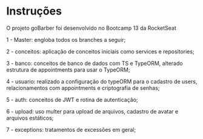 # Instruções

O projeto goBarber foi desenvolvido no Bootcamp 13 da RocketSeat

1 - Master: engloba todos os branches a seguir;

2 - conceitos: aplicação de conceitos iniciais como services e repositories;

3 - banco: conceitos de banco de dados com TS e TypeORM, alterado estrutura de appointments para usar o TypeORM;

4 - usuario: realizado a configuração do typeORM para o cadastro de users, relacionamentos com appointments e criptografia de senhas;

5 - auth: conceitos de JWT e rotina de autenticação;

6 - upload: uso multer para upload de arquivos, cadastro de avatar e arquivos estáticos;

7 - exceptions: tratamentos de excessões em geral;
